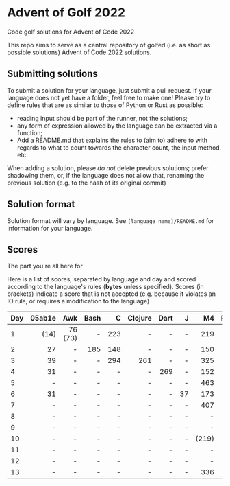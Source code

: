 # Advent of Golf 2022

Code golf solutions for Advent of Code 2022

This repo aims to serve as a central repository of golfed (i.e. as short as possible solutions) Advent of Code 2022 solutions.

## Submitting solutions

To submit a solution for your language, just submit a pull request. If your language does not yet have a folder, feel free to make one! Please try to define rules that are as similar to those of Python or Rust as possible:
- reading input should be part of the runner, not the solutions; 
- any form of expression allowed by the language can be extracted via a function;
- Add a README.md that explains the rules to (aim to) adhere to with regards to what to count towards the character count, the input method, etc.

When adding a solution, please *do not* delete previous solutions; prefer shadowing them, or, if the language does not allow that, renaming the previous solution (e.g. to the hash of its original commit)

## Solution format

Solution format will vary by language. See `[language name]/README.md` for information for your language.

## Scores

The part you're all here for

Here is a list of scores, separated by language and day and scored according to the language's rules (**bytes** unless specified). Scores (in brackets) indicate a score that is not accepted (e.g. because it violates an IO rule, or requires a modification to the language)

| Day | 05ab1e |     Awk | Bash |    C | Clojure | Dart |    J |    M4 | Perl | Python | Ruby | Rust |  Lua |
| --- | -----: | ------: | ---: | ---: | ------: | ---: | ---: | ----: | ---: | -----: | ---: | ---: | ---: |
| 1   |   (14) | 76 (73) |    - |  223 |       - |    - |    - |   219 |   63 |     88 |   64 |  147 |  136 |
| 2   |     27 |       - |  185 |  148 |       - |    - |    - |   150 |   89 |    117 |  202 |  222 |  142 |
| 3   |     39 |       - |    - |  294 |     261 |    - |    - |   325 |    - |    201 |    - |    - |    - |
| 4   |     31 |       - |    - |    - |       - |  269 |    - |   152 |    - |    106 |    - |    - |    - |
| 5   |      - |       - |    - |    - |       - |    - |    - |   463 |    - |    196 |    - |    - |    - |
| 6   |     31 |       - |    - |    - |       - |    - |   37 |   173 |    - |     69 |   61 |    - |    - |
| 7   |      - |       - |    - |    - |       - |    - |    - |   407 |    - |    183 |    - |    - |    - |
| 8   |      - |       - |    - |    - |       - |    - |    - |     - |    - |    282 |    - |    - |    - |
| 9   |      - |       - |    - |    - |       - |    - |    - |     - |    - |    233 |    - |    - |    - |
| 10  |      - |       - |    - |    - |       - |    - |    - | (219) |    - |    135 |    - |    - |    - |
| 11  |      - |       - |    - |    - |       - |    - |    - |     - |    - |    271 |    - |    - |    - |
| 12  |      - |       - |    - |    - |       - |    - |    - |     - |    - |      - |    - |    - |    - |
| 13  |      - |       - |    - |    - |       - |    - |    - |   336 |    - |      - |    - |    - |    - |
